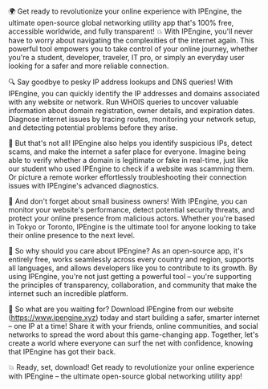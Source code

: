 🌍 Get ready to revolutionize your online experience with IPEngine, the ultimate open-source global networking utility app that's 100% free, accessible worldwide, and fully transparent! 💥 With IPEngine, you'll never have to worry about navigating the complexities of the internet again. This powerful tool empowers you to take control of your online journey, whether you're a student, developer, traveler, IT pro, or simply an everyday user looking for a safer and more reliable connection.

🔍 Say goodbye to pesky IP address lookups and DNS queries! With IPEngine, you can quickly identify the IP addresses and domains associated with any website or network. Run WHOIS queries to uncover valuable information about domain registration, owner details, and expiration dates. Diagnose internet issues by tracing routes, monitoring your network setup, and detecting potential problems before they arise.

📡 But that's not all! IPEngine also helps you identify suspicious IPs, detect scams, and make the internet a safer place for everyone. Imagine being able to verify whether a domain is legitimate or fake in real-time, just like our student who used IPEngine to check if a website was scamming them. Or picture a remote worker effortlessly troubleshooting their connection issues with IPEngine's advanced diagnostics.

🚀 And don't forget about small business owners! With IPEngine, you can monitor your website's performance, detect potential security threats, and protect your online presence from malicious actors. Whether you're based in Tokyo or Toronto, IPEngine is the ultimate tool for anyone looking to take their online presence to the next level.

💪 So why should you care about IPEngine? As an open-source app, it's entirely free, works seamlessly across every country and region, supports all languages, and allows developers like you to contribute to its growth. By using IPEngine, you're not just getting a powerful tool – you're supporting the principles of transparency, collaboration, and community that make the internet such an incredible platform.

📣 So what are you waiting for? Download IPEngine from our website (https://www.ipengine.xyz) today and start building a safer, smarter internet – one IP at a time! Share it with your friends, online communities, and social networks to spread the word about this game-changing app. Together, let's create a world where everyone can surf the net with confidence, knowing that IPEngine has got their back.

💥 Ready, set, download! Get ready to revolutionize your online experience with IPEngine – the ultimate open-source global networking utility app!